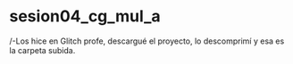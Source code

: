 # sesion04_cg_mul_a
/-Los hice en Glitch profe, descargué el proyecto, lo descomprimí y esa es la carpeta subida.
